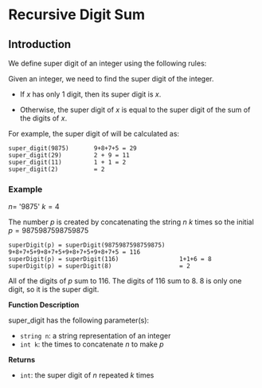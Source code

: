 # Recursive Digit Sum

## Introduction
We define super digit of an integer  using the following rules:

Given an integer, we need to find the super digit of the integer.

- If $x$ has only $1$ digit, then its super digit is $x$.

- Otherwise, the super digit of $x$ is equal to the super digit of the sum of the digits of $x$.

For example, the super digit of  will be calculated as:

```
super_digit(9875)   	9+8+7+5 = 29 
super_digit(29) 	    2 + 9 = 11
super_digit(11)		    1 + 1 = 2
super_digit(2)		    = 2  
```

### Example

$n =$ '9875'
$k = 4$

The number $p$ is created by concatenating the string  $n$ $k$ times so the initial $p = 9875987598759875$

```
superDigit(p) = superDigit(9875987598759875)    9+8+7+5+9+8+7+5+9+8+7+5+9+8+7+5 = 116
superDigit(p) = superDigit(116)                 1+1+6 = 8
superDigit(p) = superDigit(8)                   = 2
```

All of the digits of $p$ sum to $116$. The digits of $116$ sum to $8$. $8$ is only one digit, so it is the super digit.

**Function Description**

super_digit has the following parameter(s):

- `string n`: a string representation of an integer
- `int k`: the times to concatenate $n$ to make $p$

**Returns**

- `int`: the super digit of $n$ repeated $k$ times
